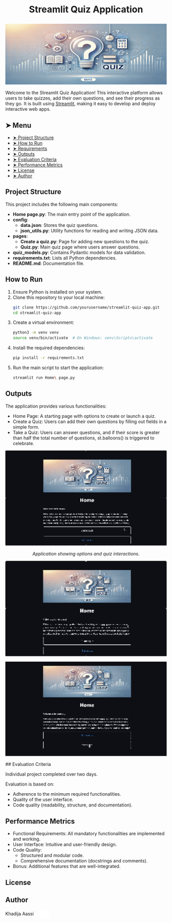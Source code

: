 # <p align="center">Streamlit Quiz Application</p>
<p align="center">
    <img src="images/quiz_banner.png" alt="Quiz Application Banner">
</p>

Welcome to the Streamlit Quiz Application! This interactive platform allows users to take quizzes, add their own questions, and see their progress as they go. It is built using [Streamlit](https://streamlit.io/), making it easy to develop and deploy interactive web apps.

## ➤ Menu

* [➤ Project Structure](#-project-structure)
* [➤ How to Run](#-how-to-run)
* [➤ Requirements](#-requirements)
* [➤ Outputs](#-outputs)
* [➤ Evaluation Criteria](#-evaluation-criteria)
* [➤ Performance Metrics](#-performance-metrics)
* [➤ License](#-license)
* [➤ Author](#-author)

## Project Structure

This project includes the following main components:

- **Home page.py**: The main entry point of the application.
- **config**:
    - **data.json**: Stores the quiz questions.
    - **json_utils.py**: Utility functions for reading and writing JSON data.
- **pages**:
    - **Create a quiz.py**: Page for adding new questions to the quiz.
    - **Quiz.py**: Main quiz page where users answer questions.
- **quiz_models.py**: Contains Pydantic models for data validation.
- **requirements.txt**: Lists all Python dependencies.
- **README.md**: Documentation file.

## How to Run

1. Ensure Python is installed on your system.
2. Clone this repository to your local machine:
   ```bash
   git clone https://github.com/yourusername/streamlit-quiz-app.git
   cd streamlit-quiz-app
   ```
3. Create a virtual environment:
    ```bash
    python3 -m venv venv
    source venv/bin/activate  # On Windows: venv\Scripts\activate
    ```
4. Install the required dependencies:
    ```bash
    pip install -r requirements.txt
    ```
5. Run the main script to start the application:
    ```bash
    streamlit run Home\ page.py

## Outputs


The application provides various functionalities:

- Home Page: A starting page with options to create or launch a quiz.
- Create a Quiz: Users can add their own questions by filling out fields in a simple form.
- Take a Quiz: Users can answer questions, and if their score is greater than half the total number of questions, st.balloons() is triggered to celebrate.

<p align="center"> <img src="images/navigation.gif" alt="Quiz Demo" width="600"/> </p> <p align="center"><i>Application showing options and quiz interactions.</i></p>

<p align="center"> <img src="images/creer quiz.gif" alt="Quiz Demo" width="600"/> </p>

<p align="center"> <img src="images/quiz.gif" alt="Quiz Demo" width="600"/> </p>
## Evaluation Criteria

Individual project completed over two days.

Evaluation is based on:

- Adherence to the minimum required functionalities.
- Quality of the user interface.
- Code quality (readability, structure, and documentation).

## Performance Metrics

- Functional Requirements: All mandatory functionalities are implemented and working.
- User Interface: Intuitive and user-friendly design.
- Code Quality:
    - Structured and modular code.
    - Comprehensive documentation (docstrings and comments).
- Bonus: Additional features that are well-integrated.

## License

## Author

Khadija Aassi <a href="https://github.com/Khadaassi" target="_blank"> <img loading="lazy" src="images/github-mark.png" width="30" height="30" style="vertical-align: middle; margin-left: 15px;" alt="GitHub Logo"> </a>
